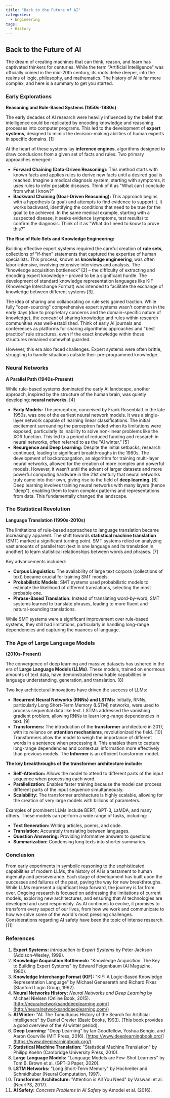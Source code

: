 ```yaml
---
title: "Back to the Future of AI"
categories:
  - Engineering
tags:
  - History
---
```


## Back to the Future of AI

The dream of creating machines that can think, reason, and learn has captivated thinkers for centuries. While the term "Artificial Intelligence" was officially coined in the mid-20th century, its roots delve deeper, into the realms of logic, philosophy, and mathematics. The history of AI is far more complex, and here is a summary to get you started.

### Early Explorations
**Reasoning and Rule-Based Systems (1950s-1980s)**

The early decades of AI research were heavily influenced by the belief that intelligence could be replicated by encoding knowledge and reasoning processes into computer programs. This led to the development of **expert systems**, designed to mimic the decision-making abilities of human experts in specific domains. [1]

At the heart of these systems lay **inference engines**, algorithms designed to draw conclusions from a given set of facts and rules. Two primary approaches emerged:

*   **Forward Chaining (Data-Driven Reasoning):** This method starts with known facts and applies rules to derive new facts until a desired goal is reached. Imagine a medical diagnosis system: starting with symptoms, it uses rules to infer possible diseases. Think of it as "What can I conclude from what I know?"
*   **Backward Chaining (Goal-Driven Reasoning):** This approach begins with a hypothesis (a goal) and attempts to find evidence to support it. It works backward, identifying the conditions that need to be true for the goal to be achieved. In the same medical example, starting with a suspected disease, it seeks evidence (symptoms, test results) to confirm the diagnosis. Think of it as "What do I need to know to prove this?"

**The Rise of Rule Sets and Knowledge Engineering:**

Building effective expert systems required the careful creation of **rule sets**, collections of "if-then" statements that captured the expertise of human specialists. This process, known as **knowledge engineering**, was often labor-intensive, involving extensive interviews and analysis. The "knowledge acquisition bottleneck" [2] – the difficulty of extracting and encoding expert knowledge – proved to be a significant hurdle. The development of standard knowledge representation languages like KIF (Knowledge Interchange Format) was intended to facilitate the exchange of knowledge between different systems [3].

The idea of sharing and collaborating on rule sets gained traction. While fully "open-sourcing" comprehensive expert systems wasn't common in the early days (due to proprietary concerns and the domain-specific nature of knowledge), the *concept* of sharing knowledge and rules within research communities was well-established. Think of early AI journals and conferences as platforms for sharing algorithmic approaches and "best practice" rule structures, even if the exact knowledge within those structures remained somewhat guarded.

However, this era also faced challenges. Expert systems were often brittle, struggling to handle situations outside their pre-programmed knowledge.

### Neural Networks
**A Parallel Path (1940s-Present)**

While rule-based systems dominated the early AI landscape, another approach, inspired by the structure of the human brain, was quietly developing: **neural networks**. [4]

*   **Early Models:** The perceptron, conceived by Frank Rosenblatt in the late 1950s, was one of the earliest neural network models. It was a single-layer network capable of learning linear classifications. The initial excitement surrounding the perceptron faded when its limitations were exposed, particularly its inability to solve non-linear problems like the XOR function. This led to a period of reduced funding and research in neural networks, often referred to as the "AI winter." [5]
*   **Resurgence and Deep Learning:** Despite the initial setbacks, research continued, leading to significant breakthroughs in the 1980s. The development of backpropagation, an algorithm for training multi-layer neural networks, allowed for the creation of more complex and powerful models. However, it wasn't until the advent of larger datasets and more powerful computing hardware in the 21st century that neural networks truly came into their own, giving rise to the field of **deep learning**. [6] Deep learning involves training neural networks with many layers (hence "deep"), enabling them to learn complex patterns and representations from data. This fundamentally changed the landscape.

### The Statistical Revolution
**Language Translation (1990s-2010s)**

The limitations of rule-based approaches to language translation became increasingly apparent. The shift towards **statistical machine translation** (SMT) marked a significant turning point. SMT systems relied on analyzing vast amounts of parallel text (text in one language and its translation in another) to learn statistical relationships between words and phrases. [7]

Key advancements included:

*   **Corpus Linguistics:** The availability of large text corpora (collections of text) became crucial for training SMT models.
*   **Probabilistic Models:** SMT systems used probabilistic models to estimate the likelihood of different translations, selecting the most probable one.
*   **Phrase-Based Translation:** Instead of translating word-by-word, SMT systems learned to translate phrases, leading to more fluent and natural-sounding translations.

While SMT systems were a significant improvement over rule-based systems, they still had limitations, particularly in handling long-range dependencies and capturing the nuances of language.

### The Age of Large Language Models
**(2010s-Present)**

The convergence of deep learning and massive datasets has ushered in the era of **Large Language Models (LLMs)**. These models, trained on enormous amounts of text data, have demonstrated remarkable capabilities in language understanding, generation, and translation. [8]

Two key architectural innovations have driven the success of LLMs:

*   **Recurrent Neural Networks (RNNs) and LSTMs:** Initially, RNNs, particularly Long Short-Term Memory (LSTM) networks, were used to process sequential data like text. LSTMs addressed the vanishing gradient problem, allowing RNNs to learn long-range dependencies in text. [9]
*   **Transformers:** The introduction of the **transformer** architecture in 2017, with its reliance on **attention mechanisms**, revolutionized the field. [10] Transformers allow the model to weigh the importance of different words in a sentence when processing it. This enables them to capture long-range dependencies and contextual information more effectively than previous models. The **Informer** is an efficient transformer model.

**The key breakthroughs of the transformer architecture include:**

*   **Self-Attention:** Allows the model to attend to different parts of the input sequence when processing each word.
*   **Parallelization:** Enables faster training because the model can process different parts of the input sequence simultaneously.
*   **Scalability:** The transformer architecture is highly scalable, allowing for the creation of very large models with billions of parameters.

Examples of prominent LLMs include BERT, GPT-3, LaMDA, and many others. These models can perform a wide range of tasks, including:

*   **Text Generation:** Writing articles, poems, and code.
*   **Translation:** Accurately translating between languages.
*   **Question Answering:** Providing informative answers to questions.
*   **Summarization:** Condensing long texts into shorter summaries.

### Conclusion

From early experiments in symbolic reasoning to the sophisticated capabilities of modern LLMs, the history of AI is a testament to human ingenuity and perseverance. Each stage of development has built upon the successes and failures of the past, paving the way for new breakthroughs. While LLMs represent a significant leap forward, the journey is far from over. Ongoing research is focused on addressing the limitations of current models, exploring new architectures, and ensuring that AI technologies are developed and used responsibly. As AI continues to evolve, it promises to transform every aspect of our lives, from how we work and communicate to how we solve some of the world's most pressing challenges. Considerations regarding AI safety have been the topic of intense research. [11]

### References

1.  **Expert Systems:** *Introduction to Expert Systems* by Peter Jackson (Addison-Wesley, 1999).
2.  **Knowledge Acquisition Bottleneck:** "Knowledge Acquisition:  The Key to Building Expert Systems" by Edward Feigenbaum (AI Magazine, 1980).
3.  **Knowledge Interchange Format (KIF):** "KIF: A Logic-Based Knowledge Representation Language" by Michael Genesereth and Richard Fikes (Stanford Logic Group, 1992).
4.  **Neural Networks History:** *Neural Networks and Deep Learning* by Michael Nielsen (Online Book, 2015). [http://neuralnetworksanddeeplearning.com/](http://neuralnetworksanddeeplearning.com/)
5.  **AI Winter:** "AI: The Tumultuous History of the Search for Artificial Intelligence" by Daniel Crevier (Basic Books, 1993). (This book provides a good overview of the AI winter period).
6.  **Deep Learning:** "Deep Learning" by Ian Goodfellow, Yoshua Bengio, and Aaron Courville (MIT Press, 2016). [https://www.deeplearningbook.org/](https://www.deeplearningbook.org/)
7.  **Statistical Machine Translation:** "Statistical Machine Translation" by Philipp Koehn (Cambridge University Press, 2010).
8.  **Large Language Models:** "Language Models are Few-Shot Learners" by Tom B. Brown et al. (GPT-3 Paper, 2020).
9.  **LSTM Networks:** "Long Short-Term Memory" by Hochreiter and Schmidhuber (Neural Computation, 1997).
10. **Transformer Architecture:** "Attention is All You Need" by Vaswani et al. (NeurIPS, 2017).
11. **AI Safety:** *Concrete Problems in AI Safety* by Amodei et al. (2016).
